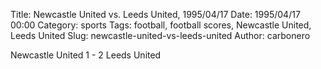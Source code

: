 Title: Newcastle United vs. Leeds United, 1995/04/17
Date: 1995/04/17 00:00
Category: sports
Tags: football, football scores, Newcastle United, Leeds United
Slug: newcastle-united-vs-leeds-united
Author: carbonero


Newcastle United 1 - 2 Leeds United
